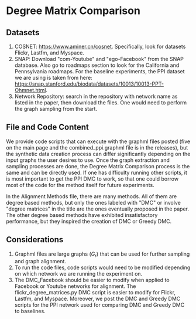 # Degree Matrix Comparison

## Datasets
1. COSNET: https://www.aminer.cn/cosnet. Specifically, look for datasets Flickr, Lastfm, and Myspace.
2. SNAP: Download "com-Youtube" and "ego-Facebook" from the SNAP database. Also go to roadmaps section to look for the California and Pennsylvania roadmaps. For the baseline experiments, the PPI dataset we are using is taken from here: https://snap.stanford.edu/biodata/datasets/10013/10013-PPT-Ohmnet.html.
3. Network Repository: search in the repository with network name as listed in the paper, then download the files. One would need to perform the graph sampling from the start.

## File and Code Content
We provide code scripts that can execute with the graphml files posted (five on the main page and the combined_ppi.graphml file is in the releases), but the synthetic data creation process can differ significantly depending on the input graphs the user desires to use. Once the graph extraction and sampling processes are done, the Degree Matrix Comparison process is the same and can be directly used. If one has difficulty running other scripts, it is most important to get the PPI DMC to work, so that one could borrow most of the code for the method itself for future experiments.

In the Alignment Methods file, there are many methods. All of them are degree based methods, but only the ones labeled with "DMC" or involve "degree matrices" in the title are the ones eventually proposed in the paper. The other degree based methods have exhibited insatisfactory performance, but they inspired the creation of DMC or Greedy DMC.

## Considerations
1. Graphml files are large graphs ($G_{r}$) that can be used for further sampling and graph alignment.
2. To run the code files, code scripts would need to be modified depending on which network we are running the experiment on. 
3. The DMC_Facebook should be easier to modify when applied to Facebook or Youtube networks for alignment. The flickr_degree_matrices.py DMC script is easier to modify for Flickr, Lastfm, and Myspace. Moreover, we post the DMC and Greedy DMC scripts for the PPI network used for comparing DMC and Greedy DMC to baselines.








